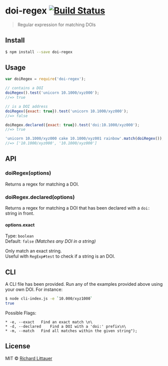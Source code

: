 # doi-regex [![Build Status](https://travis-ci.org/BeagleLab/doi-regex.svg?branch=master)](https://travis-ci.org/BeagleLab/doi-regex)

> Regular expression for matching DOIs


## Install

```sh
$ npm install --save doi-regex
```


## Usage

```js
var doiRegex = require('doi-regex');

// contains a DOI
doiRegex().test('unicorn 10.1000/xyz000');
//=> true

// is a DOI address
doiRegex({exact: true}).test('unicorn 10.1000/xyz000');
//=> false

doiRegex.declared({exact: true}).test('doi:10.1000/xyz000');
//=> true

'unicorn 10.1000/xyz000 cake 10.1000/xyz001 rainbow'.match(doiRegex());
//=> ['10.1000/xyz000', '10.1000/xyz000']
```


## API

### doiRegex(options)

Returns a regex for matching a DOI.

### doiRegex.declared(options)

Returns a regex for matching a DOI that has been declared with a `doi:` string in front.

#### options.exact

Type: `boolean`  
Default: `false` *(Matches any DOI in a string)*

Only match an exact string.  
Useful with `RegExp#test` to check if a string is an DOI.


## CLI 

A CLI file has been provided. Run any of the examples provided above using your own DOI. For instance: 

```sh
$ node cli-index.js -e `10.000/xyz1000`
true
```

Possible Flags:

	* -e, --exact	Find an exact match \n\
	* -d, --declared 	Find a DOI with a 'doi:' prefix\n\
	* -m, --match	Find all matches within the given string");

## License

MIT © [Richard Littauer](http://burntfen.com)

